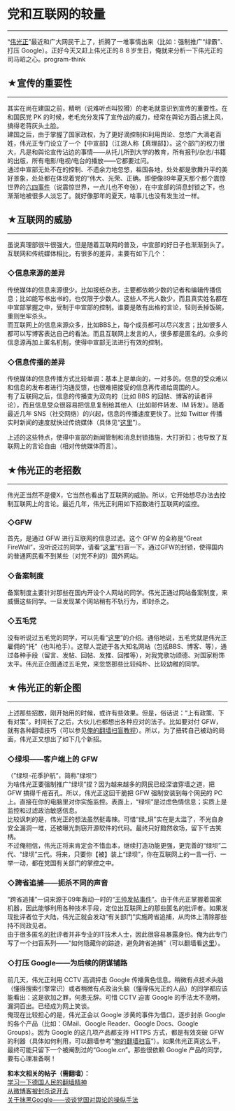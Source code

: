 # 党和互联网的较量 

-----

 “[伟光正](https://zh.wikipedia.org/wiki/%E5%AF%B9%E4%B8%AD%E5%9B%BD%E5%85%B1%E4%BA%A7%E5%85%9A%E7%9A%84%E8%B4%AC%E7%A7%B0)”最近和广大网民干上了，折腾了一堆事情出来（比如：强制推广“绿霸”、打压 Google）。正好今天又赶上伟光正的８８岁生日，俺就来分析一下伟光正的司马昭之心。program-think  
   
   
 ## ★宣传的重要性
-------

  
 其实在尚在建国之前，精明（说难听点叫狡猾）的老毛就意识到宣传的重要性。在和国民党 PK 的时候，老毛充分发挥了宣传战的威力，经常在舆论方面占据上风，搞得老蒋灰头土脸。  
 建国之后，由于掌握了国家政权，为了更好滴控制和利用舆论、忽悠广大滴老百姓，伟光正专门设立了一个【中宣部】（江湖人称【真理部】）。这个部门的权力很大，凡是和舆论宣传沾边的事情——从托儿所到大学的教育，所有报刊/杂志/书籍的出版，所有电影/电视/电台的播放——它都要过问。  
 通过中宣部无处不在的控制、不遗余力地忽悠，祖国各地，处处都是歌舞升平的美好景象，处处都在体现着党的“伟大、光荣、正确。即便像89年夏天那个那个震惊世界的[六四事件](http://zh.wikipedia.org/zh-cn/%E5%85%AD%E5%9B%9B%E4%BA%8B%E4%BB%B6)（说震惊世界，一点儿也不夸张），在中宣部的消息封锁之下，也渐渐地被很多人淡忘了。就好像那年的夏天，啥事儿也没有发生过一样。  
   
   
 ## ★互联网的威胁
-------

  
 虽说真理部很牛很强大，但是随着互联网的普及，中宣部的好日子也渐渐到头了。互联网和传统媒体相比，有很多的差异，主要有如下几个：  
   
 ### ◇信息来源的差异

  
 传统媒体的信息来源很少。比如报纸杂志，主要都依赖少数的记者和编辑传播信息；比如能写书出书的，也仅限于少数人。这些人不光人数少，而且真实姓名都在中宣部掌握之中，受制于中宣部的控制。谁要是敢有出格的言论，轻则丢掉饭碗，重则坐牢杀头。  
 而互联网上的信息来源众多，比如BBS上，每个成员都可以尽兴发言；比如很多人都可以写博客表达自己的看法。而且互联网上发言的人，很多都是匿名的。众多的信息源再加上匿名机制，使得中宣部无法进行有效的控制。  
   
 ### ◇信息传播的差异

  
 传统媒体的信息传播方式比较单调：基本上是单向的，一对多的。信息的受众难以和信息的发布者进行沟通反馈，也很难把接受的信息再传递给周围的人。  
 有了互联网之后，信息的传播变为双向的（比如 BBS 的回帖、博客的读者评论），而且信息受众很容易把信息复制给其他人（比如邮件转发、IM 转发）。随着最近几年 SNS（社交网络）的兴起，信息的传播速度更快了。比如 Twitter 传播实时新闻的速度就快过传统媒体（具体见“[这里](https://program-think.blogspot.com/2009/01/twitter-and-break-news-and-people.html)”）。  
   
 上述的这些特点，使得中宣部的新闻管制和消息封锁措施，大打折扣；也导致了互联网上的言论自由（相对传统媒体而言）。  
   
   
 ## ★伟光正的老招数
--------

  
 伟光正当然不是傻X，它当然也看出了互联网的威胁。所以，它开始想尽办法去控制互联网上的言论。最近几年，伟光正利用如下招数进行互联网的监控。  
   
 ### ◇GFW

  
 首先，是通过 GFW 进行互联网的信息过滤。这个 GFW 的全称是“Great FireWall”，没听说过的同学，请看“[这里](https://zh.wikipedia.org/wiki/%E9%98%B2%E7%81%AB%E9%95%BF%E5%9F%8E)”扫盲一下。通过GFW的封锁，使得国内的普通网民看不到某些（对党不利的）国外网站。  
   
 ### ◇备案制度

  
 备案制度主要针对那些在国内开设个人网站的同学。伟光正通过网站备案制度，来威慑这些同学。一旦发现某个网站稍有不轨行为，即封杀之。  
   
 ### ◇五毛党

  
 没有听说过五毛党的同学，可以先看“[这里](https://zh.wikipedia.org/zh-cn/%E7%BD%91%E7%BB%9C%E8%AF%84%E8%AE%BA%E5%91%98)”的介绍。通俗地说，五毛党就是伟光正雇佣的“托”（也叫枪手）。这帮人混迹于各大知名网站（包括BBS、博客、等），通过各种手段（留言、发帖、回帖、发推、回推等），对我党歌功颂德、对国家粉饰太平。伟光正企图通过五毛党，来忽悠那些比较纯朴、比较幼稚的同学。  
   
   
 ## ★伟光正的新企图
--------

  
 上述那些招数，刚开始用的时候，或许有些效果。但是，俗话说：“上有政策、下有对策”。时间长了之后，大伙儿也都想出各种应对的法子。比如要对付 GFW，就有各种翻墙技巧（可以参见[俺的翻墙扫盲教程](https://program-think.blogspot.com/2009/05/how-to-break-through-gfw.html)）。所以，为了扭转自己被动的局面，伟光正又想出了如下几个新招。  
   
 ### ◇绿坝——客户端上的 GFW

  
 （”绿坝-花季护航“，简称”绿坝“）  
 为啥伟光正要强制推广“绿坝”捏？因为越来越多的网民已经深谙穿墙之道，把 GFW 搞得千疮百孔。所以，伟光正这回干脆把 GFW 强制安装到每个网民的 PC 上。直接在你的电脑里对你实施监控。表面上，“绿坝”是过虑色情信息；实质上是监控和过滤政治敏感信息。  
 比较讽刺的是，伟光正的想法虽然挺毒辣。可惜“绿\_垻”实在是太滥了，不光自身安全漏洞一堆，还被曝光剽窃开源软件的代码。最终只好黯然收场，留下千古笑柄。  
 不过俺相信，伟光正将来肯定会不惜血本，继续打造功能更强，更完善的“绿坝”二代、“绿坝”三代。将来，只要你【被】装上“绿坝”，你在互联网上的一言一行、一举一动，都在党国有关部门的掌控之中。  
   
 ### ◇跨省追捕——扼杀不同的声音

  
 “跨省追捕”一词来源于09年轰动一时的“[王帅发帖事件](https://zh.wikipedia.org/zh/%E7%8E%8B%E5%B8%85%E5%8F%91%E8%B4%B4%E4%BA%8B%E4%BB%B6)”。由于伟光正掌握着国家机器，因此能够利用各种技术手段，定位出互联网上的那些匿名的批评者。如果发现批评者位于大陆，伟光正就会发动“有关部门”实施跨省追捕，从肉体上清除那些持不同政见者。  
 由于很多匿名的批评者并非专业的IT技术人士，因此很容易暴露身份。俺为此专门写了一个扫盲系列——“如何隐藏你的踪迹，避免跨省追捕”（可以翻墙看[这里](https://program-think.blogspot.com/2010/04/howto-cover-your-tracks-0.html)）。  
   
 ### ◇打压 Google——为后续的阴谋铺路

  
 前几天，伟光正利用 CCTV 高调抨击 Google 传播黄色信息。稍微有点技术头脑（懂得搜索引擎常识）或者稍微有点政治头脑（懂得伟光正的人品）的同学都应该能看出：这是欲加之罪，何患无辞。可惜 CCTV 迫害 Google 的手法太不高明，漏洞百出。已经成为网上笑谈。  
 俺现在比较担心的是，伟光正会以 Google 涉黄的事件为借口，逐步封杀 Google 的各个产品（比如：GMail、Google Reader、Google Docs、Google Groups）。因为 Google 的这几项产品都支持 HTTPS 方式，都是有效突破 GFW 的利器（具体如何利用，可以翻墙参考“[俺的翻墙扫盲](https://program-think.blogspot.com/2009/05/how-to-break-through-gfw.html)”）。如果伟光正真这么干，最终可能只留下一个被阉割过的“Google.cn”。那些很依赖 Google 产品的同学，要有心理准备啊！  
   
   
 **和本文相关的帖子（需翻墙）：**  
 [学习一下德国人民的翻墙精神](https://program-think.blogspot.com/2009/07/break-through-berlin-wall.html)  
 [从微博客被封杀说开去](https://program-think.blogspot.com/2009/07/microblog-blocked-by-gfw.html)  
 [关于抹黑Google——谈谈党国对舆论的操纵手法](https://program-think.blogspot.com/2010/03/party-control-news-media.html) 